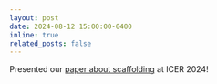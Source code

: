 ```yaml
---
layout: post
date: 2024-08-12 15:00:00-0400
inline: true
related_posts: false
---
```


Presented our [paper about scaffolding](https://dl.acm.org/doi/abs/10.1145/3632620.3671110) at ICER 2024!
